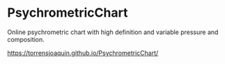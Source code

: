 # PsychrometricChart

Online psychrometric chart with high definition and variable pressure and composition.

https://torrensjoaquin.github.io/PsychrometricChart/

